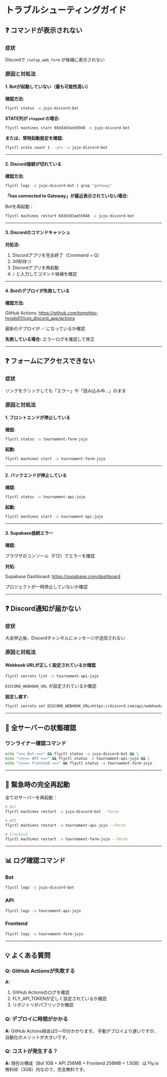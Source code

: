 # トラブルシューティングガイド

## ❓ コマンドが表示されない

### 症状
Discordで `/setup_web_form` が候補に表示されない

### 原因と対処法

#### 1. Botが起動していない（最も可能性高い）

**確認方法:**
```bash
flyctl status -a jujo-discord-bot
```

**STATE列が `stopped` の場合:**
```bash
flyctl machines start 683d3d3ae55948 -a jujo-discord-bot
```

**または、常時起動設定を確認:**
```bash
flyctl scale count 1 --yes -a jujo-discord-bot
```

---

#### 2. Discord接続が切れている

**確認方法:**
```bash
flyctl logs -a jujo-discord-bot | grep "gateway"
```

**「has connected to Gateway」が最近表示されていない場合:**

Botを再起動：
```bash
flyctl machines restart 683d3d3ae55948 -a jujo-discord-bot
```

---

#### 3. Discordのコマンドキャッシュ

**対処法:**
1. Discordアプリを完全終了（Command + Q）
2. 30秒待つ
3. Discordアプリを再起動
4. `/` と入力してコマンド候補を確認

---

#### 4. Botのデプロイが失敗している

**確認方法:**

GitHub Actions:
https://github.com/tomohito-hyodo01/jujo_discord_app/actions

最新のデプロイが ✅ になっているか確認

**失敗している場合:**
エラーログを確認して修正

---

## ❓ フォームにアクセスできない

### 症状
リンクをクリックしても「エラー」や「読み込み中...」のまま

### 原因と対処法

#### 1. フロントエンドが停止している

**確認:**
```bash
flyctl status -a tournament-form-jujo
```

**起動:**
```bash
flyctl machines start -a tournament-form-jujo
```

---

#### 2. バックエンドが停止している

**確認:**
```bash
flyctl status -a tournament-api-jujo
```

**起動:**
```bash
flyctl machines start -a tournament-api-jujo
```

---

#### 3. Supabase接続エラー

**確認:**

ブラウザのコンソール（F12）でエラーを確認

**対処:**

Supabase Dashboard:
https://supabase.com/dashboard

プロジェクトが一時停止していないか確認

---

## ❓ Discord通知が届かない

### 症状
大会申込後、Discordチャンネルにメッセージが送信されない

### 原因と対処法

#### Webhook URLが正しく設定されているか確認

```bash
flyctl secrets list -a tournament-api-jujo
```

`DISCORD_WEBHOOK_URL` が設定されているか確認

**設定し直す:**
```bash
flyctl secrets set DISCORD_WEBHOOK_URL=https://discord.com/api/webhooks/... -a tournament-api-jujo
```

---

## 🔄 全サーバーの状態確認

### ワンライナー確認コマンド

```bash
echo "=== Bot ===" && flyctl status -a jujo-discord-bot && \
echo "\n=== API ===" && flyctl status -a tournament-api-jujo && \
echo "\n=== Frontend ===" && flyctl status -a tournament-form-jujo
```

---

## 🚨 緊急時の完全再起動

全てのサーバーを再起動：

```bash
# Bot
flyctl machines restart -a jujo-discord-bot --force

# API
flyctl machines restart -a tournament-api-jujo --force

# Frontend
flyctl machines restart -a tournament-form-jujo --force
```

---

## 📊 ログ確認コマンド

### Bot
```bash
flyctl logs -a jujo-discord-bot
```

### API
```bash
flyctl logs -a tournament-api-jujo
```

### Frontend
```bash
flyctl logs -a tournament-form-jujo
```

---

## 💡 よくある質問

### Q: GitHub Actionsが失敗する

**A:** 
1. GitHub Actionsのログを確認
2. FLY_API_TOKENが正しく設定されているか確認
3. リポジトリがパブリックか確認

### Q: デプロイに時間がかかる

**A:** 
GitHub Actions経由は5〜10分かかります。
手動デプロイより遅いですが、自動化のメリットが大きいです。

### Q: コストが発生する？

**A:** 
現在の構成（Bot 1GB + API 256MB + Frontend 256MB = 1.5GB）は
Fly.io無料枠（3GB）内なので、完全無料です。

